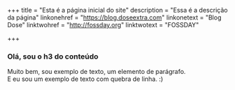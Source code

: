 +++
title = "Esta é a página inicial do site"
description = "Essa é a descrição da página"
linkonehref = "https://blog.doseextra.com"
linkonetext = "Blog Dose"
linktwohref = "http://fossday.org"
linktwotext = "FOSSDAY"

+++

### Olá, sou o h3 do conteúdo
Muito bem, sou exemplo de texto, um elemento de parágrafo.   
E eu sou um exemplo de texto com quebra de linha. :)
